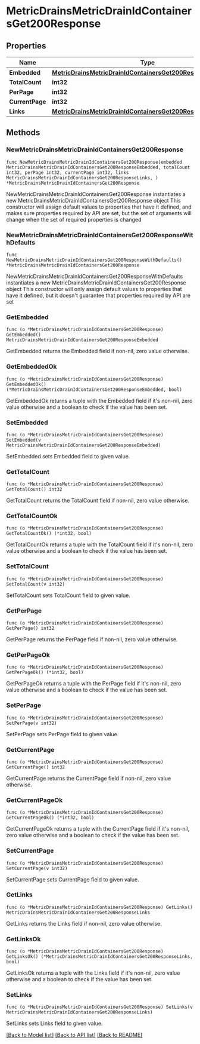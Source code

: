 # MetricDrainsMetricDrainIdContainersGet200Response

## Properties

Name | Type | Description | Notes
------------ | ------------- | ------------- | -------------
**Embedded** | [**MetricDrainsMetricDrainIdContainersGet200ResponseEmbedded**](MetricDrainsMetricDrainIdContainersGet200ResponseEmbedded.md) |  | 
**TotalCount** | **int32** |  | 
**PerPage** | **int32** |  | 
**CurrentPage** | **int32** |  | 
**Links** | [**MetricDrainsMetricDrainIdContainersGet200ResponseLinks**](MetricDrainsMetricDrainIdContainersGet200ResponseLinks.md) |  | 

## Methods

### NewMetricDrainsMetricDrainIdContainersGet200Response

`func NewMetricDrainsMetricDrainIdContainersGet200Response(embedded MetricDrainsMetricDrainIdContainersGet200ResponseEmbedded, totalCount int32, perPage int32, currentPage int32, links MetricDrainsMetricDrainIdContainersGet200ResponseLinks, ) *MetricDrainsMetricDrainIdContainersGet200Response`

NewMetricDrainsMetricDrainIdContainersGet200Response instantiates a new MetricDrainsMetricDrainIdContainersGet200Response object
This constructor will assign default values to properties that have it defined,
and makes sure properties required by API are set, but the set of arguments
will change when the set of required properties is changed

### NewMetricDrainsMetricDrainIdContainersGet200ResponseWithDefaults

`func NewMetricDrainsMetricDrainIdContainersGet200ResponseWithDefaults() *MetricDrainsMetricDrainIdContainersGet200Response`

NewMetricDrainsMetricDrainIdContainersGet200ResponseWithDefaults instantiates a new MetricDrainsMetricDrainIdContainersGet200Response object
This constructor will only assign default values to properties that have it defined,
but it doesn't guarantee that properties required by API are set

### GetEmbedded

`func (o *MetricDrainsMetricDrainIdContainersGet200Response) GetEmbedded() MetricDrainsMetricDrainIdContainersGet200ResponseEmbedded`

GetEmbedded returns the Embedded field if non-nil, zero value otherwise.

### GetEmbeddedOk

`func (o *MetricDrainsMetricDrainIdContainersGet200Response) GetEmbeddedOk() (*MetricDrainsMetricDrainIdContainersGet200ResponseEmbedded, bool)`

GetEmbeddedOk returns a tuple with the Embedded field if it's non-nil, zero value otherwise
and a boolean to check if the value has been set.

### SetEmbedded

`func (o *MetricDrainsMetricDrainIdContainersGet200Response) SetEmbedded(v MetricDrainsMetricDrainIdContainersGet200ResponseEmbedded)`

SetEmbedded sets Embedded field to given value.


### GetTotalCount

`func (o *MetricDrainsMetricDrainIdContainersGet200Response) GetTotalCount() int32`

GetTotalCount returns the TotalCount field if non-nil, zero value otherwise.

### GetTotalCountOk

`func (o *MetricDrainsMetricDrainIdContainersGet200Response) GetTotalCountOk() (*int32, bool)`

GetTotalCountOk returns a tuple with the TotalCount field if it's non-nil, zero value otherwise
and a boolean to check if the value has been set.

### SetTotalCount

`func (o *MetricDrainsMetricDrainIdContainersGet200Response) SetTotalCount(v int32)`

SetTotalCount sets TotalCount field to given value.


### GetPerPage

`func (o *MetricDrainsMetricDrainIdContainersGet200Response) GetPerPage() int32`

GetPerPage returns the PerPage field if non-nil, zero value otherwise.

### GetPerPageOk

`func (o *MetricDrainsMetricDrainIdContainersGet200Response) GetPerPageOk() (*int32, bool)`

GetPerPageOk returns a tuple with the PerPage field if it's non-nil, zero value otherwise
and a boolean to check if the value has been set.

### SetPerPage

`func (o *MetricDrainsMetricDrainIdContainersGet200Response) SetPerPage(v int32)`

SetPerPage sets PerPage field to given value.


### GetCurrentPage

`func (o *MetricDrainsMetricDrainIdContainersGet200Response) GetCurrentPage() int32`

GetCurrentPage returns the CurrentPage field if non-nil, zero value otherwise.

### GetCurrentPageOk

`func (o *MetricDrainsMetricDrainIdContainersGet200Response) GetCurrentPageOk() (*int32, bool)`

GetCurrentPageOk returns a tuple with the CurrentPage field if it's non-nil, zero value otherwise
and a boolean to check if the value has been set.

### SetCurrentPage

`func (o *MetricDrainsMetricDrainIdContainersGet200Response) SetCurrentPage(v int32)`

SetCurrentPage sets CurrentPage field to given value.


### GetLinks

`func (o *MetricDrainsMetricDrainIdContainersGet200Response) GetLinks() MetricDrainsMetricDrainIdContainersGet200ResponseLinks`

GetLinks returns the Links field if non-nil, zero value otherwise.

### GetLinksOk

`func (o *MetricDrainsMetricDrainIdContainersGet200Response) GetLinksOk() (*MetricDrainsMetricDrainIdContainersGet200ResponseLinks, bool)`

GetLinksOk returns a tuple with the Links field if it's non-nil, zero value otherwise
and a boolean to check if the value has been set.

### SetLinks

`func (o *MetricDrainsMetricDrainIdContainersGet200Response) SetLinks(v MetricDrainsMetricDrainIdContainersGet200ResponseLinks)`

SetLinks sets Links field to given value.



[[Back to Model list]](../README.md#documentation-for-models) [[Back to API list]](../README.md#documentation-for-api-endpoints) [[Back to README]](../README.md)


